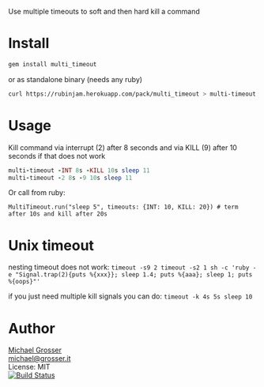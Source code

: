 Use multiple timeouts to soft and then hard kill a command

Install
=======

```Bash
gem install multi_timeout
```

or as standalone binary (needs any ruby)

```Bash
curl https://rubinjam.herokuapp.com/pack/multi_timeout > multi-timeout && chmod +x multi-timeout
```

Usage
=====

Kill command via interrupt (2) after 8 seconds and via KILL (9) after 10 seconds if that does not work
```Ruby
multi-timeout -INT 8s -KILL 10s sleep 11
multi-timeout -2 8s -9 10s sleep 11
```

Or call from ruby:

```
MultiTimeout.run("sleep 5", timeouts: {INT: 10, KILL: 20}) # term after 10s and kill after 20s
```

Unix timeout
===========
nesting timeout does not work:
`timeout -s9 2 timeout -s2 1 sh -c 'ruby -e "Signal.trap(2){puts %{xxx}}; sleep 1.4; puts %{aaa}; sleep 1; puts %{oops}"'`

if you just need multiple kill signals you can do:
`timeout -k 4s 5s sleep 10`

Author
======
[Michael Grosser](http://grosser.it)<br/>
michael@grosser.it<br/>
License: MIT<br/>
[![Build Status](https://travis-ci.org/grosser/multi_timeout.png)](https://travis-ci.org/grosser/multi_timeout)
